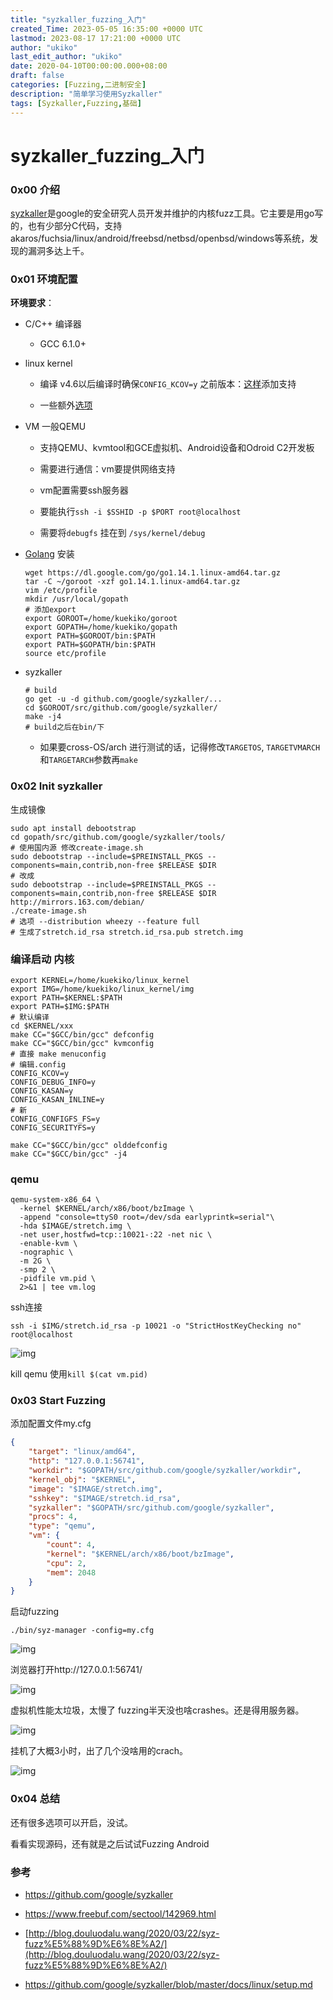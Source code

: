 ```yaml
---
title: "syzkaller_fuzzing_入门"
created_Time: 2023-05-05 16:35:00 +0000 UTC
lastmod: 2023-08-17 17:21:00 +0000 UTC
author: "ukiko"
last_edit_author: "ukiko"
date: 2020-04-10T00:00:00.000+08:00
draft: false
categories: [Fuzzing,二进制安全]
description: "简单学习使用Syzkaller"
tags: [Syzkaller,Fuzzing,基础]
---
```


# syzkaller_fuzzing_入门

### 0x00 介绍

[syzkaller](https://github.com/google/syzkaller)是google的安全研究人员开发并维护的内核fuzz工具。它主要是用go写的，也有少部分C代码，支持akaros/fuchsia/linux/android/freebsd/netbsd/openbsd/windows等系统，发现的漏洞多达上千。

### 0x01 环境配置

**环境要求**：

- C/C++ 编译器

	- GCC 6.1.0+



- linux kernel

	- 编译 v4.6以后编译时确保`CONFIG_KCOV=y` 之前版本：[这样](https://github.com/torvalds/linux/commit/5c9a8750a6409c63a0f01d51a9024861022f6593)添加支持

	- 一些额外[选项](https://github.com/google/syzkaller/blob/master/docs/linux/kernel_configs.md)



- VM 一般QEMU

	- 支持QEMU、kvmtool和GCE虚拟机、Android设备和Odroid C2开发板

	- 需要进行通信：vm要提供网络支持

	- vm配置需要ssh服务器

	- 要能执行`ssh -i $SSHID -p $PORT root@localhost`

	- 需要将`debugfs` 挂在到 `/sys/kernel/debug`



- [Golang](https://golang.org/) 安装

	```shell
	wget https://dl.google.com/go/go1.14.1.linux-amd64.tar.gz
	tar -C ~/goroot -xzf go1.14.1.linux-amd64.tar.gz
	vim /etc/profile
	mkdir /usr/local/gopath
	# 添加export 
	export GOROOT=/home/kuekiko/goroot
	export GOPATH=/home/kuekiko/gopath
	export PATH=$GOROOT/bin:$PATH
	export PATH=$GOPATH/bin:$PATH
	source etc/profile
	```



- syzkaller

	```shell
	# build
	go get -u -d github.com/google/syzkaller/...
	cd $GOROOT/src/github.com/google/syzkaller/
	make -j4
	# build之后在bin/下
	```

	- 如果要cross-OS/arch 进行测试的话，记得修改`TARGETOS`, `TARGETVMARCH` 和`TARGETARCH`参数再`make`



### 0x02 Init syzkaller

生成镜像

```shell
sudo apt install debootstrap
cd gopath/src/github.com/google/syzkaller/tools/
# 使用国内源 修改create-image.sh
sudo debootstrap --include=$PREINSTALL_PKGS --components=main,contrib,non-free $RELEASE $DIR
# 改成
sudo debootstrap --include=$PREINSTALL_PKGS --components=main,contrib,non-free $RELEASE $DIR http://mirrors.163.com/debian/
./create-image.sh 
# 选项 --distribution wheezy --feature full
# 生成了stretch.id_rsa stretch.id_rsa.pub stretch.img
```

### 编译启动 内核

```shell
export KERNEL=/home/kuekiko/linux_kernel
export IMG=/home/kuekiko/linux_kernel/img
export PATH=$KERNEL:$PATH
export PATH=$IMG:$PATH
# 默认编译
cd $KERNEL/xxx
make CC="$GCC/bin/gcc" defconfig
make CC="$GCC/bin/gcc" kvmconfig
# 直接 make menuconfig 
# 编辑.config
CONFIG_KCOV=y
CONFIG_DEBUG_INFO=y
CONFIG_KASAN=y
CONFIG_KASAN_INLINE=y
# 新
CONFIG_CONFIGFS_FS=y
CONFIG_SECURITYFS=y

make CC="$GCC/bin/gcc" olddefconfig
make CC="$GCC/bin/gcc" -j4
```

### qemu

```shell
qemu-system-x86_64 \
  -kernel $KERNEL/arch/x86/boot/bzImage \
  -append "console=ttyS0 root=/dev/sda earlyprintk=serial"\
  -hda $IMAGE/stretch.img \
  -net user,hostfwd=tcp::10021-:22 -net nic \
  -enable-kvm \
  -nographic \
  -m 2G \
  -smp 2 \
  -pidfile vm.pid \
  2>&1 | tee vm.log
```

ssh连接

`ssh -i $IMG/stretch.id_rsa -p 10021 -o "StrictHostKeyChecking no" root@localhost`

![img](https://my-md-1253484710.file.myqcloud.com/20200417165654.png)

kill qemu 使用`kill $(cat vm.pid)`

### 0x03 Start Fuzzing

添加配置文件my.cfg

```json
{
	"target": "linux/amd64",
	"http": "127.0.0.1:56741",
	"workdir": "$GOPATH/src/github.com/google/syzkaller/workdir",
	"kernel_obj": "$KERNEL",
	"image": "$IMAGE/stretch.img",
	"sshkey": "$IMAGE/stretch.id_rsa",
	"syzkaller": "$GOPATH/src/github.com/google/syzkaller",
	"procs": 4,
	"type": "qemu",
	"vm": {
		"count": 4,
		"kernel": "$KERNEL/arch/x86/boot/bzImage",
		"cpu": 2,
		"mem": 2048
	}
}
```

启动fuzzing

`./bin/syz-manager -config=my.cfg`

![img](https://my-md-1253484710.file.myqcloud.com/20200417185540.png)

浏览器打开http://127.0.0.1:56741/

![img](https://my-md-1253484710.file.myqcloud.com/20200417185612.png)

虚拟机性能太垃圾，太慢了 fuzzing半天没也啥crashes。还是得用服务器。

![img](https://my-md-1253484710.file.myqcloud.com/20200417190242.png)

挂机了大概3小时，出了几个没啥用的crach。

![img](https://my-md-1253484710.file.myqcloud.com/20200417205533.png)

### 0x04 总结

还有很多选项可以开启，没试。

看看实现源码，还有就是之后试试Fuzzing Android

### 参考

- https://github.com/google/syzkaller

- https://www.freebuf.com/sectool/142969.html

- [http://blog.douluodalu.wang/2020/03/22/syz-fuzz%E5%88%9D%E6%8E%A2/](http://blog.douluodalu.wang/2020/03/22/syz-fuzz%E5%88%9D%E6%8E%A2/)

- https://github.com/google/syzkaller/blob/master/docs/linux/setup.md

